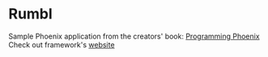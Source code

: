 # Rumbl

Sample Phoenix application from the creators' book:
[ Programming Phoenix ](https://pragprog.com/book/phoenix/programming-phoenix)
Check out framework's [ website ](http://www.phoenixframework.org/)
